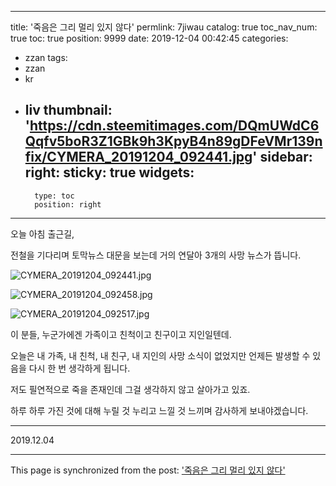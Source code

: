 
---
title: '죽음은 그리 멀리 있지 않다'
permlink: 7jiwau
catalog: true
toc_nav_num: true
toc: true
position: 9999
date: 2019-12-04 00:42:45
categories:
- zzan
tags:
- zzan
- kr
- liv
thumbnail: 'https://cdn.steemitimages.com/DQmUWdC6Qqfv5boR3Z1GBk9h3KpyB4n89gDFeVMr139nfix/CYMERA_20191204_092441.jpg'
sidebar:
    right:
        sticky: true
widgets:
    -
        type: toc
        position: right
---


오늘 아침 출근길,

전철을 기다리며 토막뉴스 대문을 보는데 거의 연달아 3개의 사망 뉴스가 뜹니다.

![CYMERA_20191204_092441.jpg](https://cdn.steemitimages.com/DQmUWdC6Qqfv5boR3Z1GBk9h3KpyB4n89gDFeVMr139nfix/CYMERA_20191204_092441.jpg)

![CYMERA_20191204_092458.jpg](https://cdn.steemitimages.com/DQmbhuoZge44KSxNBJxQwKkmadAHtzLne6HvHULDkqx2XxQ/CYMERA_20191204_092458.jpg)

![CYMERA_20191204_092517.jpg](https://cdn.steemitimages.com/DQmQPTwNPiRbH3Vaq9s4Zj6Uz7JpPZS2ibVfmwDGG2gwwLb/CYMERA_20191204_092517.jpg)

이 분들, 누군가에겐 가족이고 친척이고 친구이고 지인일텐데.

오늘은 내 가족, 내 친척, 내 친구, 내 지인의 사망 소식이 없었지만 언제든 발생할 수 있음을 다시 한 번 생각하게 됩니다.

저도 필연적으로 죽을 존재인데 그걸 생각하지 않고 살아가고 있죠.

하루 하루 가진 것에 대해 누릴 것 누리고 느낄 것 느끼며 감사하게 보내야겠습니다.

***

2019.12.04

- - -

This page is synchronized from the post: ['죽음은 그리 멀리 있지 않다'](https://steemit.com/@lucky2015/7jiwau)
